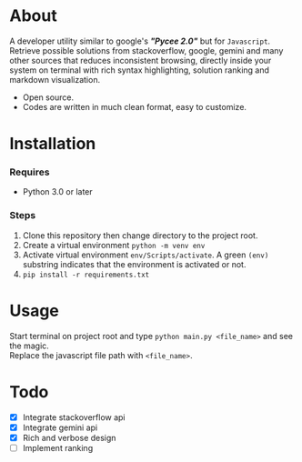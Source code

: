 # About

A developer utility similar to google's **_"Pycee 2.0"_** but for `Javascript`. <br>
Retrieve possible solutions from stackoverflow, google, gemini and many other sources that reduces inconsistent browsing, directly inside your system on terminal with rich syntax highlighting, solution ranking and markdown visualization.

- Open source.
- Codes are written in much clean format, easy to customize.

# Installation

### Requires

- Python 3.0 or later

### Steps

1. Clone this repository then change directory to the project root.
2. Create a virtual environment `python -m venv env`
3. Activate virtual environment `env/Scripts/activate`. A green `(env)` substring indicates that the environment is activated or not.
4. `pip install -r requirements.txt`

# Usage

Start terminal on project root and type `python main.py <file_name>` and see the magic. <br>
Replace the javascript file path with `<file_name>`.

# Todo
- [x] Integrate stackoverflow api
- [x] Integrate gemini api
- [x] Rich and verbose design
- [ ] Implement ranking
